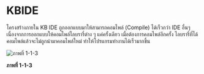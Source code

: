 # KBIDE

โครงสร้างภายใน KB IDE ถูกออกแบบมาให้สามารถคอมไพล์ \(Compile\) ได้เร็วกว่า IDE อื่นๆ เนื่องจากการออกแบบให้คอมไพล์ไลบรารี่ต่าง ๆ แค่ครั้งเดียว เมื่อต้องการคอมไพล์อีกครั้ง ไลบรารี่ที่ได้คอมไพล์แล้วจะไม่ถูกนำมาคอมไพล์ใหม่ ทำให้โปรแกรมทำงานได้เร็วมากขึ้น

![&#xE20;&#xE32;&#xE1E;&#xE17;&#xE35;&#xE48; 1-1-3 ](https://lh3.googleusercontent.com/hPMbMWBQpen3XelWLYZPrULm62EfYD9YOt-AVOKH3wIZovTwY-DZQwOfqngue80xwCCK9W9IIjBxww-PwpPqE0sAz_enCnIhh-zoL9TY3yKKDoHLJKXmgwH82q-l26wYynoDsuc)

**ภาพที่ 1-1-3**   


